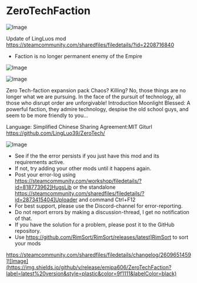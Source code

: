 # ZeroTechFaction

![Image](https://i.imgur.com/buuPQel.png)

Update of LingLuos mod
https://steamcommunity.com/sharedfiles/filedetails/?id=2208716840

- Faction is no longer permanent enemy of the Empire

![Image](https://i.imgur.com/pufA0kM.png)

	
![Image](https://i.imgur.com/Z4GOv8H.png)

Zero Tech-faction expansion pack
Chaos? Killing? No, those things are no longer what we are pursuing. In the face of the pursuit of technology, all those who disrupt order are unforgivable!
Introduction
Moonlight Blessed: A powerful faction, they admire technology, despise the old school guys, and seem to be more friendly to you...


Language: Simplified Chinese
Sharing Agreement:MIT
Giturl https://github.com/LingLuo39/ZeroTech/

![Image](https://i.imgur.com/PwoNOj4.png)



-  See if the the error persists if you just have this mod and its requirements active.
-  If not, try adding your other mods until it happens again.
-  Post your error-log using https://steamcommunity.com/workshop/filedetails/?id=818773962]HugsLib or the standalone https://steamcommunity.com/sharedfiles/filedetails/?id=2873415404]Uploader and command Ctrl+F12
-  For best support, please use the Discord-channel for error-reporting.
-  Do not report errors by making a discussion-thread, I get no notification of that.
-  If you have the solution for a problem, please post it to the GitHub repository.
-  Use https://github.com/RimSort/RimSort/releases/latest]RimSort to sort your mods



https://steamcommunity.com/sharedfiles/filedetails/changelog/2609651459]![Image](https://img.shields.io/github/v/release/emipa606/ZeroTechFaction?label=latest%20version&style=plastic&color=9f1111&labelColor=black)

